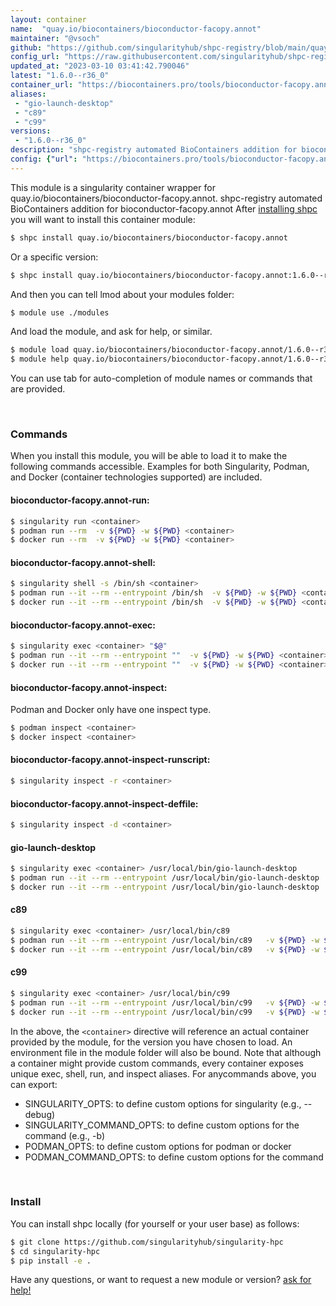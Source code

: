 ```yaml
---
layout: container
name:  "quay.io/biocontainers/bioconductor-facopy.annot"
maintainer: "@vsoch"
github: "https://github.com/singularityhub/shpc-registry/blob/main/quay.io/biocontainers/bioconductor-facopy.annot/container.yaml"
config_url: "https://raw.githubusercontent.com/singularityhub/shpc-registry/main/quay.io/biocontainers/bioconductor-facopy.annot/container.yaml"
updated_at: "2023-03-10 03:41:42.790046"
latest: "1.6.0--r36_0"
container_url: "https://biocontainers.pro/tools/bioconductor-facopy.annot"
aliases:
 - "gio-launch-desktop"
 - "c89"
 - "c99"
versions:
 - "1.6.0--r36_0"
description: "shpc-registry automated BioContainers addition for bioconductor-facopy.annot"
config: {"url": "https://biocontainers.pro/tools/bioconductor-facopy.annot", "maintainer": "@vsoch", "description": "shpc-registry automated BioContainers addition for bioconductor-facopy.annot", "latest": {"1.6.0--r36_0": "sha256:4999141e3d64b8fae4f153d91653c25a73b42089f403acc1adc08cea49fe6009"}, "tags": {"1.6.0--r36_0": "sha256:4999141e3d64b8fae4f153d91653c25a73b42089f403acc1adc08cea49fe6009"}, "docker": "quay.io/biocontainers/bioconductor-facopy.annot", "aliases": {"gio-launch-desktop": "/usr/local/bin/gio-launch-desktop", "c89": "/usr/local/bin/c89", "c99": "/usr/local/bin/c99"}}
---
```


This module is a singularity container wrapper for quay.io/biocontainers/bioconductor-facopy.annot.
shpc-registry automated BioContainers addition for bioconductor-facopy.annot
After [installing shpc](#install) you will want to install this container module:


```bash
$ shpc install quay.io/biocontainers/bioconductor-facopy.annot
```

Or a specific version:

```bash
$ shpc install quay.io/biocontainers/bioconductor-facopy.annot:1.6.0--r36_0
```

And then you can tell lmod about your modules folder:

```bash
$ module use ./modules
```

And load the module, and ask for help, or similar.

```bash
$ module load quay.io/biocontainers/bioconductor-facopy.annot/1.6.0--r36_0
$ module help quay.io/biocontainers/bioconductor-facopy.annot/1.6.0--r36_0
```

You can use tab for auto-completion of module names or commands that are provided.

<br>

### Commands

When you install this module, you will be able to load it to make the following commands accessible.
Examples for both Singularity, Podman, and Docker (container technologies supported) are included.

#### bioconductor-facopy.annot-run:

```bash
$ singularity run <container>
$ podman run --rm  -v ${PWD} -w ${PWD} <container>
$ docker run --rm  -v ${PWD} -w ${PWD} <container>
```

#### bioconductor-facopy.annot-shell:

```bash
$ singularity shell -s /bin/sh <container>
$ podman run --it --rm --entrypoint /bin/sh  -v ${PWD} -w ${PWD} <container>
$ docker run --it --rm --entrypoint /bin/sh  -v ${PWD} -w ${PWD} <container>
```

#### bioconductor-facopy.annot-exec:

```bash
$ singularity exec <container> "$@"
$ podman run --it --rm --entrypoint ""  -v ${PWD} -w ${PWD} <container> "$@"
$ docker run --it --rm --entrypoint ""  -v ${PWD} -w ${PWD} <container> "$@"
```

#### bioconductor-facopy.annot-inspect:

Podman and Docker only have one inspect type.

```bash
$ podman inspect <container>
$ docker inspect <container>
```

#### bioconductor-facopy.annot-inspect-runscript:

```bash
$ singularity inspect -r <container>
```

#### bioconductor-facopy.annot-inspect-deffile:

```bash
$ singularity inspect -d <container>
```


#### gio-launch-desktop

```bash
$ singularity exec <container> /usr/local/bin/gio-launch-desktop
$ podman run --it --rm --entrypoint /usr/local/bin/gio-launch-desktop   -v ${PWD} -w ${PWD} <container> -c " $@"
$ docker run --it --rm --entrypoint /usr/local/bin/gio-launch-desktop   -v ${PWD} -w ${PWD} <container> -c " $@"
```


#### c89

```bash
$ singularity exec <container> /usr/local/bin/c89
$ podman run --it --rm --entrypoint /usr/local/bin/c89   -v ${PWD} -w ${PWD} <container> -c " $@"
$ docker run --it --rm --entrypoint /usr/local/bin/c89   -v ${PWD} -w ${PWD} <container> -c " $@"
```


#### c99

```bash
$ singularity exec <container> /usr/local/bin/c99
$ podman run --it --rm --entrypoint /usr/local/bin/c99   -v ${PWD} -w ${PWD} <container> -c " $@"
$ docker run --it --rm --entrypoint /usr/local/bin/c99   -v ${PWD} -w ${PWD} <container> -c " $@"
```



In the above, the `<container>` directive will reference an actual container provided
by the module, for the version you have chosen to load. An environment file in the
module folder will also be bound. Note that although a container
might provide custom commands, every container exposes unique exec, shell, run, and
inspect aliases. For anycommands above, you can export:

 - SINGULARITY_OPTS: to define custom options for singularity (e.g., --debug)
 - SINGULARITY_COMMAND_OPTS: to define custom options for the command (e.g., -b)
 - PODMAN_OPTS: to define custom options for podman or docker
 - PODMAN_COMMAND_OPTS: to define custom options for the command

<br>

### Install

You can install shpc locally (for yourself or your user base) as follows:

```bash
$ git clone https://github.com/singularityhub/singularity-hpc
$ cd singularity-hpc
$ pip install -e .
```

Have any questions, or want to request a new module or version? [ask for help!](https://github.com/singularityhub/singularity-hpc/issues)